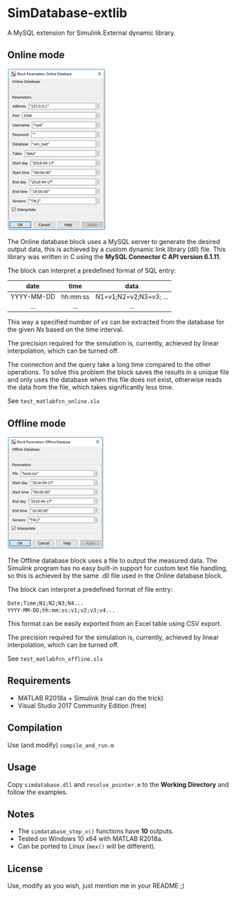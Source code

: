 # SimDatabase-extlib
A MySQL extension for Simulink.External dynamic library.

## Online mode

![online](imgs/online.png)

The Online database block uses a MySQL server to generate the desired output data, this is achieved by a custom dynamic link library (dll) file. This library was written in C using the **MySQL Connector C API version 6.1.11**.

The block can interpret a predefined format of SQL entry:

| date        | time     | data                 |
|:-----------:|:--------:|:--------------------:|
| YYYY-MM-DD  | hh:mm:ss | N1=v1;N2=v2;N3=v3; … |
| ...  		    |  ...     | ...                  |       

This way a specified number of *vs* can be extracted from the database for the given *Ns* based on the time interval.

The precision required for the simulation is, currently, achieved by linear interpolation, which can be turned off.

The connection and the query take a long time compared to the other operations. To solve this problem the block saves the results in a unique file and only uses the database when this file does not exist, otherwise reads the data from the file, which takes significantly less time.

See ```test_matlabfcn_online.slx```

## Offline mode

![offline](imgs/offline.png)

The Offline database block uses a file to output the measured data. The Simulink program has no easy built-in support for custom text file handling, so this is achieved by the same .dll file used in the Online database block.

The block can interpret a predefined format of file entry:
```
Date;Time;N1;N2;N3;N4...
YYYY-MM-DD;hh:mm:ss;v1;v2;v3;v4...
```
This format can be easily exported from an Excel table using CSV export.

The precision required for the simulation is, currently, achieved by linear interpolation, which can be turned off.

See ```test_matlabfcn_offline.slx```

## Requirements
- MATLAB R2018a + Simulink (trial can do the trick)
- Visual Studio 2017 Community Edition (free)

## Compilation
Use (and modify) ```compile_and_run.m```

## Usage
Copy ```simdatabase.dll``` and ```resolve_pointer.m``` to the **Working Directory** and follow the examples.

## Notes
- The ```simdatabase_step_x()``` functions have **10** outputs.
- Tested on Windows 10 x64 with MATLAB R2018a.
- Can be ported to Linux (```mex()``` will be different).

## License
Use, modify as you wish, just mention me in your README ;) 
